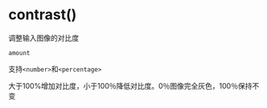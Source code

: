 # contrast\(\)

调整输入图像的对比度

`amount`

支持`<number>`和`<percentage>`

大于100%增加对比度，小于100％降低对比度。0％图像完全灰色，100％保持不变

